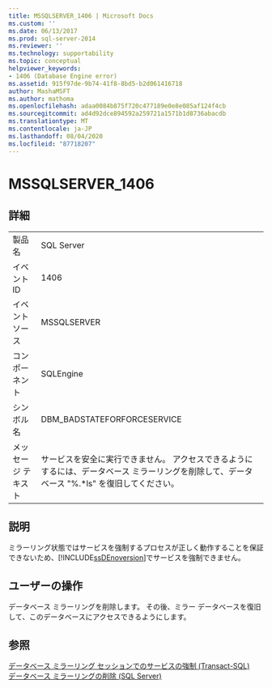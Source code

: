 ```yaml
---
title: MSSQLSERVER_1406 | Microsoft Docs
ms.custom: ''
ms.date: 06/13/2017
ms.prod: sql-server-2014
ms.reviewer: ''
ms.technology: supportability
ms.topic: conceptual
helpviewer_keywords:
- 1406 (Database Engine error)
ms.assetid: 915f97de-9b74-41f8-8bd5-b2d061416718
author: MashaMSFT
ms.author: mathoma
ms.openlocfilehash: adaa0084b875f720c477189e0e8e085af124f4cb
ms.sourcegitcommit: ad4d92dce894592a259721a1571b1d8736abacdb
ms.translationtype: MT
ms.contentlocale: ja-JP
ms.lasthandoff: 08/04/2020
ms.locfileid: "87718207"
---
```

# <a name="mssqlserver_1406"></a>MSSQLSERVER_1406
    
## <a name="details"></a>詳細  
  
|||  
|-|-|  
|製品名|SQL Server|  
|イベント ID|1406|  
|イベント ソース|MSSQLSERVER|  
|コンポーネント|SQLEngine|  
|シンボル名|DBM_BADSTATEFORFORCESERVICE|  
|メッセージ テキスト|サービスを安全に実行できません。 アクセスできるようにするには、データベース ミラーリングを削除して、データベース "%.*ls" を復旧してください。|  
  
## <a name="explanation"></a>説明  
 ミラーリング状態ではサービスを強制するプロセスが正しく動作することを保証できないため、[!INCLUDE[ssDEnoversion](../../includes/ssdenoversion-md.md)]でサービスを強制できません。  
  
## <a name="user-action"></a>ユーザーの操作  
 データベース ミラーリングを削除します。 その後、ミラー データベースを復旧して、このデータベースにアクセスできるようにします。  
  
## <a name="see-also"></a>参照  
 [データベース ミラーリング セッションでのサービスの強制 &#40;Transact-SQL&#41;](../../database-engine/database-mirroring/force-service-in-a-database-mirroring-session-transact-sql.md)   
 [データベース ミラーリングの削除 &#40;SQL Server&#41;](../../database-engine/database-mirroring/database-mirroring-sql-server.md)  
  
  
